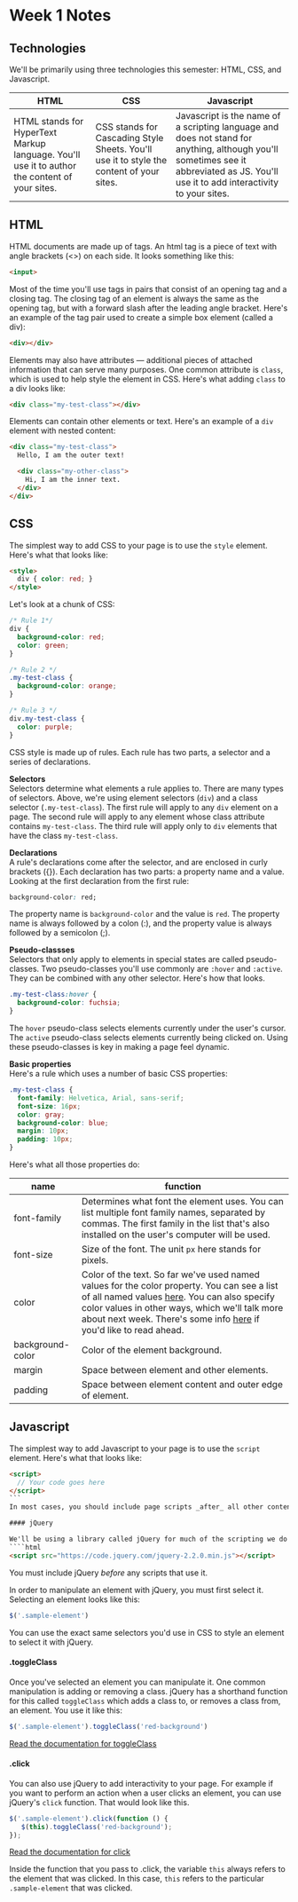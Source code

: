 # Week 1 Notes

## Technologies

We'll be primarily using three technologies this semester: HTML, CSS, and Javascript.


HTML | CSS | Javascript
---- | --- | ----------
HTML stands for HyperText Markup language. You'll use it to author the content of your sites. | CSS stands for Cascading Style Sheets. You'll use it to style the content of your sites. | Javascript is the name of a scripting language and does not stand for anything, although you'll sometimes see it abbreviated as JS. You'll use it to add interactivity to your sites.

## HTML
HTML documents are made up of tags. An html tag is a piece of text with angle brackets (<>) on each side. It looks something like this:
````html
<input>
````

Most of the time you'll use tags in pairs that consist of an opening tag and a closing tag. The closing tag of an element is always the same as the opening tag, but with a forward slash after the leading angle bracket. Here's an example of the tag pair used to create a simple box element (called a div):
````html
<div></div>
````

Elements may also have attributes — additional pieces of attached information that can serve many purposes. One common attribute is `class`, which is used to help style the element in CSS. Here's what adding `class` to a div looks like:
````html
<div class="my-test-class"></div>
````

Elements can contain other elements or text. Here's an example of a `div` element with nested content:
````html
<div class="my-test-class">
  Hello, I am the outer text!

  <div class="my-other-class">
    Hi, I am the inner text.
  </div>
</div>
````

## CSS

The simplest way to add CSS to your page is to use the `style` element. Here's what that looks like:
```html
<style>
  div { color: red; }
</style>
```

Let's look at a chunk of CSS:
```css
/* Rule 1*/
div {
  background-color: red;
  color: green;
}

/* Rule 2 */
.my-test-class {
  background-color: orange;
}

/* Rule 3 */
div.my-test-class {
  color: purple;
}
```

CSS style is made up of rules. Each rule has two parts, a selector and a series of declarations. 

**Selectors**  
Selectors determine what elements a rule applies to. There are many types of selectors. Above, we're using element selectors (`div`) and a class selector (`.my-test-class`). The first rule will apply to any `div` element on a page. The second rule will apply to any element whose class attribute contains `my-test-class`. The third rule will apply only to `div` elements that have the class `my-test-class`.

**Declarations**  
A rule's declarations come after the selector, and are enclosed in curly brackets ({}). Each declaration has two parts: a property name and a value. Looking at the first declaration from the first rule:
```css
background-color: red;
```
The property name is `background-color` and the value is `red`. The property name is always followed by a colon (:), and the property value is always followed by a semicolon (;).

**Pseudo-classses**  
Selectors that only apply to elements in special states are called pseudo-classes. Two pseudo-classes you'll use commonly are `:hover` and `:active`. They can be combined with any other selector. Here's how that looks.
```css
.my-test-class:hover {
  background-color: fuchsia;
}
```
The `hover` pseudo-class selects elements currently under the user's cursor. The `active` pseudo-class selects elements currently being clicked on. Using these pseudo-classes is key in making a page feel dynamic.

**Basic properties**  
Here's a rule which uses a number of basic CSS properties:
```css
.my-test-class {
  font-family: Helvetica, Arial, sans-serif;
  font-size: 16px;
  color: gray;
  background-color: blue;
  margin: 10px;
  padding: 10px;
}
```

Here's what all those properties do:

name | function
----- | ---------
font-family | Determines what font the element uses. You can list multiple font family names, separated by commas. The first family in the list that's also installed on the user's computer will be used.
font-size | Size of the font. The unit `px` here stands for pixels.
color |  Color of the text. So far we've used named values for the color property. You can see a list of all named values [here](http://www.crockford.com/wrrrld/color.html). You can also specify color values in other ways, which we'll talk more about next week. There's some info [here](https://developer.mozilla.org/en-US/docs/Web/CSS/color_value) if you'd like to read ahead.
background-color | Color of the element background.
margin | Space between element and other elements.
padding | Space between element content and outer edge of element.

## Javascript

The simplest way to add Javascript to your page is to use the `script` element. Here's what that looks like:
````html
<script>
  // Your code goes here
</script>
```
In most cases, you should include page scripts _after_ all other content. Scripts are executed as soon as the browser parses them. If the elements your script operates on have not yet been parsed, your script will not work correctly.

#### jQuery

We'll be using a library called jQuery for much of the scripting we do this semester. jQuery makes manipulating elements on a page much easier than it is using plain javascript. You can use a `script` element to include jQuery on your page.
````html
<script src="https://code.jquery.com/jquery-2.2.0.min.js"></script>
````
You must include jQuery _before_ any scripts that use it.

In order to manipulate an element with jQuery, you must first select it. Selecting an element looks like this:
````javascript
$('.sample-element')
````
You can use the exact same selectors you'd use in CSS to style an element to select it with jQuery.

#### .toggleClass

Once you've selected an element you can manipulate it. One common manipulation is adding or removing a class. jQuery has a shorthand function for this called `toggleClass` which adds a class to, or removes a class from, an element. You use it like this:
````javascript
$('.sample-element').toggleClass('red-background')
````
[Read the documentation for toggleClass](http://api.jquery.com/toggleclass/)

#### .click

You can also use jQuery to add interactivity to your page. For example if you want to perform an action when a user clicks an element, you can use jQuery's `click` function. That would look like this.
````javascript
$('.sample-element').click(function () {
   $(this).toggleClass('red-background');
});
````
[Read the documentation for click](http://api.jquery.com/click/)

Inside the function that you pass to .click, the variable `this` always refers to the element that was clicked. In this case, `this` refers to the particular `.sample-element` that was clicked.
